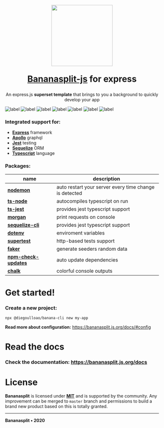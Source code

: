<p align="center"><img src="https://bananasplit.js.org/assets/images/bananasplit-logo.png" width="200"></p>
<h1 style="margin:25px" align="center"><a href="https://bananasplit.js.org/">Bananasplit-js</a> for express</h1>
<p align="center">An express.js <b>superset template</b> that brings to you a background to quickly develop your app</p>

<!-- ![label](https://img.shields.io/badge/js-banana--split-yellow?style=for-the-badge) -->

![label](https://img.shields.io/badge/written-typescript-blue?logo=typescript) ![label](https://img.shields.io/badge/js-express-lightgray) ![label](https://img.shields.io/badge/graphql-apollo-blue?logo=graphql) ![label](https://img.shields.io/badge/orm-sequelize-blue) ![label](https://img.shields.io/badge/test-jest-green?logo=jest) ![label](https://img.shields.io/badge/version-v1.2-orange) ![label](https://img.shields.io/badge/license-MIT-blue)

<!-- ![label](https://img.shields.io/badge/coverage-100%25-brightgreen) ![label](https://img.shields.io/badge/code%20quality-A-brightgreen) -->

### Integrated support for:
 * **[Express](https://expressjs.com/)** framework
 * **[Apollo](https://www.apollographql.com/)** graphql
 * **[Jest](https://jestjs.io/)** testing
 * **[Sequelize](https://sequelize.org/)** ORM
 * **[Typescript](https://www.typescriptlang.org/)** language

### Packages:
| name |  description |
| ---- | ------------ |
| **[nodemon](https://www.npmjs.com/package/nodemon)** | auto restart your server every time change is detected |
| **[ts-node](https://www.npmjs.com/package/ts-node)** | autocompiles typescript on run |
| **[ts-jest](https://www.npmjs.com/package/ts-jest)** | provides jest typescript support |
| **[morgan](https://www.npmjs.com/package/morgan)** | print requests on console |
| **[sequelize-cli](https://www.npmjs.com/package/sequelize-cli)** | provides jest typescript support |
| **[dotenv](https://www.npmjs.com/package/dotenv)** | enviroment variables |
| **[supertest](https://www.npmjs.com/package/supertest)** | http-based tests support |
| **[faker](https://www.npmjs.com/package/faker)** | generate seeders random data |
| **[npm-check-updates](https://www.npmjs.com/package/npm-check-updates)** | auto update dependencies |
| **[chalk](https://www.npmjs.com/package/chalk)** | colorful console outputs |

# Get started!

### Create a new project:
```
npx @diegoulloao/banana-cli new my-app
```

**Read more about configuration:** https://bananasplit.js.org/docs/#config

# Read the docs

### Check the documentation: https://bananasplit.js.org/docs

# License
**Bananasplit** is licensed under **[MIT](https://github.com/diegoulloao/bananasplit-express-template/blob/master/LICENSE)** and is supported by the community. Any improvement can be merged to `master` branch and permissions to build a brand new product based on this is totally granted.

---
**Bananasplit • 2020**
